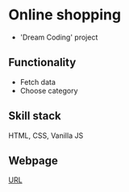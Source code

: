 # Online shopping
- 'Dream Coding' project

## Functionality
- Fetch data
- Choose category

## Skill stack
HTML, CSS, Vanilla JS

## Webpage
[URL](https://yjclarelee.github.io/online_shopping/)
